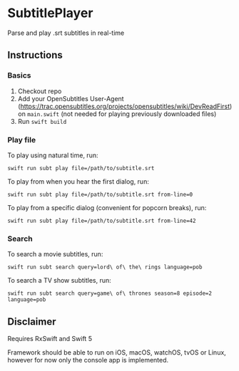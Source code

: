 # SubtitlePlayer

Parse and play .srt subtitles in real-time

## Instructions

### Basics
1. Checkout repo
2. Add your OpenSubtitles User-Agent (https://trac.opensubtitles.org/projects/opensubtitles/wiki/DevReadFirst) on `main.swift` (not needed for playing previously downloaded files)
3. Run `swift build`

### Play file
To play using natural time, run:
```shell
swift run subt play file=/path/to/subtitle.srt
```

To play from when you hear the first dialog, run:
```shell
swift run subt play file=/path/to/subtitle.srt from-line=0
```

To play from a specific dialog (convenient for popcorn breaks), run:
```shell
swift run subt play file=/path/to/subtitle.srt from-line=42
```

### Search
To search a movie subtitles, run:
```shell
swift run subt search query=lord\ of\ the\ rings language=pob
```

To search a TV show subtitles, run:
```shell
swift run subt search query=game\ of\ thrones season=8 episode=2 language=pob
```

## Disclaimer

Requires RxSwift and Swift 5

Framework should be able to run on iOS, macOS, watchOS, tvOS or Linux, however for now only the console app is implemented.